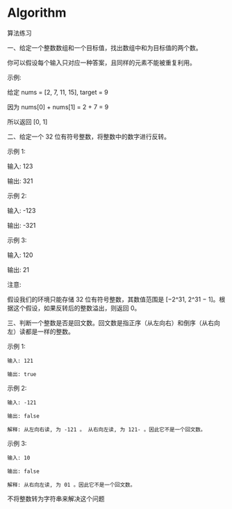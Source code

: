 # Algorithm
算法练习

一、给定一个整数数组和一个目标值，找出数组中和为目标值的两个数。

你可以假设每个输入只对应一种答案，且同样的元素不能被重复利用。

示例:

给定 nums = [2, 7, 11, 15], target = 9

因为 nums[0] + nums[1] = 2 + 7 = 9

所以返回 [0, 1]

二、给定一个 32 位有符号整数，将整数中的数字进行反转。

示例 1:

  输入: 123
  
  输出: 321
  
示例 2:

  输入: -123
  
  输出: -321
  
示例 3:

  输入: 120
  
  输出: 21
  
注意:

假设我们的环境只能存储 32 位有符号整数，其数值范围是 [−2^31,  2^31 − 1]。根据这个假设，如果反转后的整数溢出，则返回 0。

三、判断一个整数是否是回文数。回文数是指正序（从左向右）和倒序（从右向左）读都是一样的整数。

示例 1:

    输入: 121
    
    输出: true
    
示例 2:

    输入: -121
    
    输出: false
    
    解释: 从左向右读, 为 -121 。 从右向左读, 为 121- 。因此它不是一个回文数。
示例 3:

    输入: 10
    
    输出: false
    
    解释: 从右向左读, 为 01 。因此它不是一个回文数。
    
不将整数转为字符串来解决这个问题












